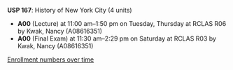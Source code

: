 **USP 167**: History of New York City (4 units)

- **A00** (Lecture) at 11:00 am–1:50 pm on Tuesday, Thursday at RCLAS R06 by Kwak, Nancy (A08616351)
- **A00** (Final Exam) at 11:30 am–2:29 pm on Saturday at RCLAS R03 by Kwak, Nancy (A08616351)

[Enrollment numbers over time](./USP167.tsv)
